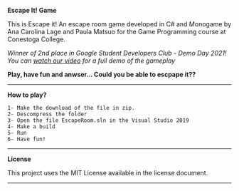 **Escape It! Game**

This is Escape it! An escape room game developed in C# and Monogame by Ana Carolina Lage and Paula Matsuo for the Game Programming course at Conestoga College.

*Winner of 2nd place in Google Student Developers Club - Demo Day 2021!
You can [watch our video](https://youtu.be/S8mSTwdk0I8) for a full demo of the gameplay*

**Play, have fun and anwser... Could you be able to escpape it??**

---
**How to play?**

	1- Make the download of the file in zip.
	2- Descompress the folder
	3- Open the file EscapeRoom.sln in the Visual Studio 2019
	4- Make a build
	5- Run
	6- Have fun!

---
**License**

This project uses the MIT License available in the license document.

---